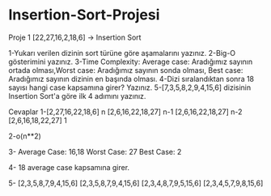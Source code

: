 # Insertion-Sort-Projesi
Proje 1
[22,27,16,2,18,6] -> Insertion Sort

1-Yukarı verilen dizinin sort türüne göre aşamalarını yazınız.
2-Big-O gösterimini yazınız.
3-Time Complexity: Average case: Aradığımız sayının ortada olması,Worst case: Aradığımız sayının sonda olması, Best case: Aradığımız sayının dizinin en başında olması.
4-Dizi sıralandıktan sonra 18 sayısı hangi case kapsamına girer? Yazınız.
5-[7,3,5,8,2,9,4,15,6] dizisinin Insertion Sort'a göre ilk 4 adımını yazınız.

Cevaplar
1-[2,27,16,22,18,6] n
  [2,6,16,22,18,27] n-1
  [2,6,16,22,18,27] n-2
  [2,6,16,18,22,27] 1
  
 2-o(n**2)
 
 3- Average Case: 16,18
    Worst Case: 27
    Best Case: 2
    
 4- 18 average case kapsamına girer.
 
 5- [2,3,5,8,7,9,4,15,6]
 	  [2,3,5,8,7,9,4,15,6]
	  [2,3,4,8,7,9,5,15,6]
	  [2,3,4,5,7,9,8,15,6]
 
